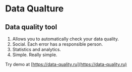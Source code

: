 # Data Qualture
## Data quality tool

1. Allows you to automatically check your data quality.
2. Social. Each error has a responsible person.
3. Statistics and analytics.
4. Simple. Really simple.

Try demo at [https://data-quality.ru](https://data-quality.ru)

